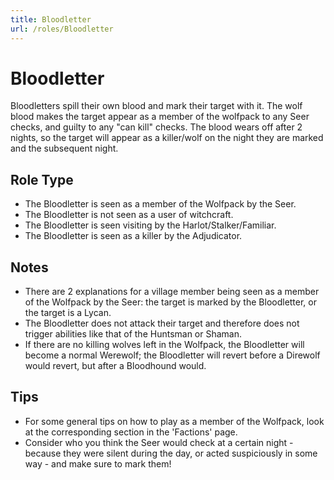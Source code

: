```yaml
---
title: Bloodletter
url: /roles/Bloodletter
---
```


# Bloodletter

Bloodletters spill their own blood and mark their target with it. The wolf blood makes the target appear as a member of the wolfpack to any Seer checks, and guilty to any "can kill" checks. The blood wears off after 2 nights, so the target will appear as a killer/wolf on the night they are marked and the subsequent night.

## Role Type

- The Bloodletter is seen as a member of the Wolfpack by the Seer.
- The Bloodletter is not seen as a user of witchcraft.
- The Bloodletter is seen visiting by the Harlot/Stalker/Familiar.
- The Bloodletter is seen as a killer by the Adjudicator.

## Notes

- There are 2 explanations for a village member being seen as a member of the Wolfpack by the Seer: the target is marked by the Bloodletter, or the target is a Lycan.
- The Bloodletter does not attack their target and therefore does not trigger abilities like that of the Huntsman or Shaman.
- If there are no killing wolves left in the Wolfpack, the Bloodletter will become a normal Werewolf; the Bloodletter will revert before a Direwolf would revert, but after a Bloodhound would.

## Tips

- For some general tips on how to play as a member of the Wolfpack, look at the corresponding section in the 'Factions' page.
- Consider who you think the Seer would check at a certain night - because they were silent during the day, or acted suspiciously in some way - and make sure to mark them!
